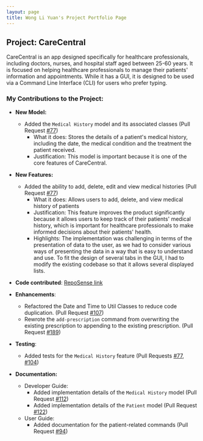 ```yaml
---
layout: page
title: Wong Li Yuan's Project Portfolio Page
---
```


## Project: CareCentral

CareCentral is an app designed specifically for healthcare professionals, including doctors, nurses, and hospital staff aged between 25-60 years.
It is focused on helping healthcare professionals to manage their patients' information and appointments. While it has a GUI,
it is designed to be used via a Command Line Interface (CLI) for users who prefer typing.

### My Contributions to the Project:

- **New Model:**
  - Added the `Medical History` model and its associated classes (Pull Request [#77](https://github.com/AY2324S1-CS2103T-F08-1/tp/pull/77))
    - What it does: Stores the details of a patient's medical history, including the date, the medical condition and the treatment the patient received.
    - Justification: This model is important because it is one of the core features of CareCentral.

- **New Features:**
  - Added the ability to add, delete, edit and view medical histories (Pull Request [#77](https://github.com/AY2324S1-CS2103T-F08-1/tp/pull/77))
    - What it does: Allows users to add, delete, and view medical history of patients
    - Justification: This feature improves the product significantly because it allows users to keep track of their patients' medical history,
      which is important for healthcare professionals to make informed decisions about their patients' health.
    - Highlights: The implementation was challenging in terms of the presentation of data to the user, as we had to consider
      various ways of presenting the data in a way that is easy to understand and use. To fit the design of several tabs in the GUI,
      I had to modify the existing codebase so that it allows several displayed lists.
- **Code contributed**: [RepoSense link](https://nus-cs2103-ay2324s1.github.io/tp-dashboard/?search=lyuanww&breakdown=false&sort=groupTitle%20dsc&sortWithin=title&since=2023-09-22&timeframe=commit&mergegroup=&groupSelect=groupByRepos)

- **Enhancements**:
  - Refactored the Date and Time to Util Classes to reduce code duplication. (Pull Request [#107](https://github.com/AY2324S1-CS2103T-F08-1/tp/pull/107))
  - Rewrote the `add-prescription` command from overwriting the existing prescription to appending to the existing prescription. (Pull Request [#189](https://github.com/AY2324S1-CS2103T-F08-1/tp/pull/189))

- **Testing**:
  - Added tests for the `Medical History` feature (Pull Requests [#77](https://github.com/AY2324S1-CS2103T-F08-1/tp/pull/77), [#104](https://github.com/AY2324S1-CS2103T-F08-1/tp/pull/104))

- **Documentation:**
  - Developer Guide:
    - Added implementation details of the `Medical History` model (Pull Request [#112](https://github.com/AY2324S1-CS2103T-F08-1/tp/pull/112/files))
    - Added implementation details of the `Patient` model (Pull Request [#122](https://github.com/AY2324S1-CS2103T-F08-1/tp/pull/122))
  - User Guide:
    - Added documentation for the patient-related commands (Pull Request [#94](https://github.com/AY2324S1-CS2103T-F08-1/tp/pull/94))
